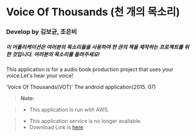 # Voice Of Thousands (천 개의 목소리)

### Develop by 김보균, 조은비

##### 이 어플리케이션은 여러분의 목소리들을  사용하여 한 권의 책을 제작하는 프로젝트를 위한 것입니다. 여러분의 목소리를 들려주세요!

This application is for a audio book production project that uses your voice.Let's hear your voice!

'Voice Of Thousands(VOT)' The  android application(2015. 07)

> **Note:**

> - This application is run with AWS.

> - This application service is no longer available.
> - Download Link is [here][1]


  [1]: https://play.google.com/store/apps/details?id=gyun.bo.voice_of_thousands_1&hl=ko
